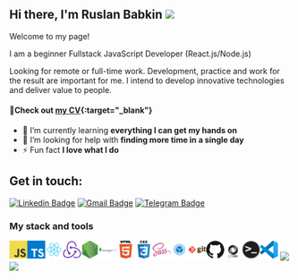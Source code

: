 ## Hi there, I'm Ruslan Babkin <a href="https://www.gautamkrishnar.com/"><img src="https://media.giphy.com/media/hvRJCLFzcasrR4ia7z/giphy.gif" width="5%"></a>
Welcome to my page!

 I am a beginner Fullstack JavaScript Developer (React.js/Node.js)
 
 Looking for remote or full-time work. Development, practice and work for the result are important for me. I intend to develop innovative technologies and deliver value to people.
 #### 📙Check out [my CV](https://drive.google.com/file/d/1ypJKqmb2ftlPXp0JhCl7-U9ovigYaw24/view?usp=share_link){:target="_blank"}
 
- 🌱 I’m currently learning **everything I can get my hands on**
- 🤔 I’m looking for help with **finding more time in a single day**
- ⚡ Fun fact **I love what I do**

## Get in touch:

[![Linkedin Badge](https://img.shields.io/badge/-RuslanBabkin-0072b1?style=flat&logo=Linkedin&logoColor=white&link=https://www.linkedin.com/in/ruslan-babkin-34b96b207/)](https://www.linkedin.com/in/ruslan-babkin/)
[![Gmail Badge](https://img.shields.io/badge/-ruslan.babkin01@gmail.com-D14836?style=flat&logo=gmail&logoColor=white)](https://mail.google.com/mail/u/0/#inbox?compose=DmwnWrRspPhrklBrCwrrvcRNFjmrpLtFWzvPlsjXfFBPtQRnhppGjnkDZhRGTMgCKMfhDPPhBlPQ)
[![Telegram Badge](https://img.shields.io/badge/-brave_together-2CA5E0?style=flat&logo=telegram&logoColor=white)](https://t.me/brave_together)

### My stack  and tools

<img align="left" alt="JavaScript" width="32px" src="https://raw.githubusercontent.com/github/explore/80688e429a7d4ef2fca1e82350fe8e3517d3494d/topics/javascript/javascript.png" />

<img align="left" alt="JavaScript" width="32px" src="https://raw.githubusercontent.com/github/explore/80688e429a7d4ef2fca1e82350fe8e3517d3494d/topics/typescript/typescript.png" />

<img align="left" alt="React" width="32px" src="https://raw.githubusercontent.com/github/explore/80688e429a7d4ef2fca1e82350fe8e3517d3494d/topics/react/react.png" />

<img align="left" alt="Redux" title="Redux" width="32px" src="https://github.com/devicons/devicon/blob/master/icons/redux/redux-original.svg" />

<img align="left" alt="Node.js" width="32px" src="https://raw.githubusercontent.com/github/explore/80688e429a7d4ef2fca1e82350fe8e3517d3494d/topics/nodejs/nodejs.png" />

<img align="left" alt="MongoDB" width="32px" src="https://raw.githubusercontent.com/github/explore/80688e429a7d4ef2fca1e82350fe8e3517d3494d/topics/mongodb/mongodb.png" />

<img align="left" alt="HTML5" width="32px" src="https://raw.githubusercontent.com/github/explore/80688e429a7d4ef2fca1e82350fe8e3517d3494d/topics/html/html.png" />

<img align="left" alt="CSS3" width="32px" src="https://raw.githubusercontent.com/github/explore/80688e429a7d4ef2fca1e82350fe8e3517d3494d/topics/css/css.png" />

<img align="left" alt="Sass" width="32px" src="https://raw.githubusercontent.com/github/explore/80688e429a7d4ef2fca1e82350fe8e3517d3494d/topics/sass/sass.png" />

<img align="left" alt=" Webpack" width="32px" src="https://raw.githubusercontent.com/github/explore/80688e429a7d4ef2fca1e82350fe8e3517d3494d/topics/webpack/webpack.png" />

<img align="left" alt="Git" width="32px" src="https://raw.githubusercontent.com/github/explore/80688e429a7d4ef2fca1e82350fe8e3517d3494d/topics/git/git.png" />

<img align="left" alt="GitHub" width="32px" src="https://raw.githubusercontent.com/github/explore/78df643247d429f6cc873026c0622819ad797942/topics/github/github.png" />

<img align="left" alt="json" title="json" width="32px" src="https://raw.githubusercontent.com/IvanFesenko/IvanFesenko/master/img/json_icon.png" />

<img align="left" alt="Terminal"  title="Terminal" width="32px" src="https://raw.githubusercontent.com/github/explore/80688e429a7d4ef2fca1e82350fe8e3517d3494d/topics/terminal/terminal.png" />

<img alt="Visual Studio Code" width="32px" src="https://raw.githubusercontent.com/github/explore/80688e429a7d4ef2fca1e82350fe8e3517d3494d/topics/visual-studio-code/visual-studio-code.png" />


  <a href="https://github.com/ruslanbabkin01/github-readme-stats">
    <img align="center" src="https://github-readme-stats.vercel.app/api?username=ruslanbabkin01&show_icons=true&theme=merko&hide=issues" />
  </a>
  <a href="https://github.com/ruslanbabkin01/github-readme-stats">
    <img align="center" src="https://github-readme-stats.vercel.app/api/top-langs/?username=ruslanbabkin01&layout=compact&theme=merko" />
  </a>


<!-- ## 🗂️ Highlight Projects

  <a href="https://github.com/ruslanbabkin01/goit-react-hw-08-phonebook">
    <img align="center" src="https://github-readme-stats.vercel.app/api/pin/?username=ruslanbabkin01&theme=merko&repo=goit-react-hw-08-phonebook" />
  </a>
  <a href="https://github.com/ruslanbabkin01/filmoteka">
    <img align="center" src="https://github-readme-stats.vercel.app/api/pin/?username=ruslanbabkin01&theme=merko&repo=filmoteka" />
  </a> -->


